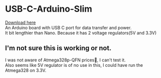 # USB-C-Arduino-Slim <br />
[Download here](https://github.com/abhinav937/USB-C-Arduino-Slim/archive/refs/heads/main.zip)<br />
An Arduino board with USB C port for data transfer and power.<br />
It bit lengthier than Nano. Because it has 2 voltage regulators(5V and 3.3V)<br />
## I'm not sure this is working or not.<br />
I was not aware of Atmega328p-QFN prices🥲, I can't test it.<br />
Also seems like 5V regulator is of no use in this, I could have run the Atmega328 on 3.3V.<br />
